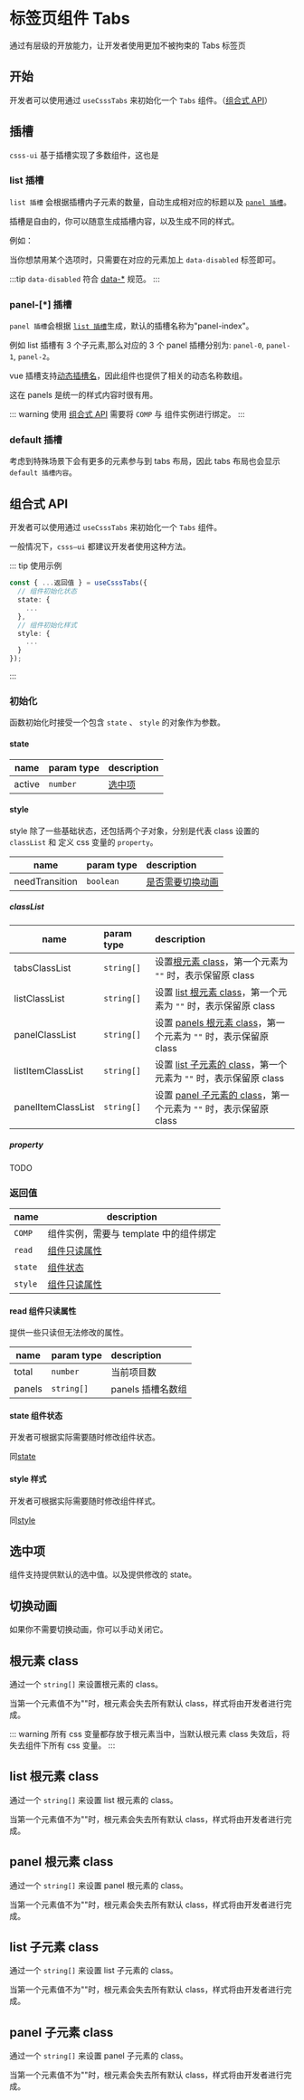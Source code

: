 # 标签页组件 Tabs

通过有层级的开放能力，让开发者使用更加不被拘束的 Tabs 标签页

## 开始

开发者可以使用通过 `useCsssTabs` 来初始化一个 `Tabs` 组件。（[组合式 API](#组合式-api)）

<tabs-demo />

<demo title="" desc="" src="../../demos/tabs/demo.vue" raw />

## 插槽

`csss-ui` 基于插槽实现了多数组件，这也是

### list 插槽

`list 插槽` 会根据插槽内子元素的数量，自动生成相对应的标题以及 [`panel 插槽`](#panel-插槽)。

插槽是自由的，你可以随意生成插槽内容，以及生成不同的样式。

例如：

<demo title="" desc="" src="../../demos/tabs/ListSlot.vue" />

当你想禁用某个选项时，只需要在对应的元素加上 `data-disabled` 标签即可。

<demo title="" desc="" src="../../demos/tabs/ListSlotDisabled.vue" />

:::tip
`data-disabled` 符合 [data-\*](https://developer.mozilla.org/zh-CN/docs/Web/HTML/Global_attributes/data-*) 规范。
:::

### panel-[*] 插槽

`panel 插槽`会根据 [`list 插槽`](#list-插槽)生成，默认的插槽名称为"panel-index"。

例如 list 插槽有 3 个子元素,那么对应的 3 个 panel 插槽分别为: `panel-0`, `panel-1`, `panel-2`。

<demo title="" desc="" src="../../demos/tabs/PanelSlot.vue" />

vue 插槽支持[动态插槽名](https://cn.vuejs.org/guide/components/slots.html#dynamic-slot-names)，因此组件也提供了相关的动态名称数组。

这在 panels 是统一的样式内容时很有用。

<demo title="" desc="" src="../../demos/tabs/PanelSlotDynamic.vue" />

::: warning
使用 [组合式 API](#组合式-api) 需要将 `COMP` 与 组件实例进行绑定。
:::

### default 插槽

考虑到特殊场景下会有更多的元素参与到 tabs 布局，因此 tabs 布局也会显示 `default 插槽内容`。

## 组合式 API

开发者可以使用通过 `useCsssTabs` 来初始化一个 `Tabs` 组件。

一般情况下，`csss—ui` 都建议开发者使用这种方法。

::: tip 使用示例

```typescript
const { ...返回值 } = useCsssTabs({
  // 组件初始化状态
  state: {
    ...
  },
  // 组件初始化样式
  style: {
    ...
  }
});
```

:::

### 初始化

函数初始化时接受一个包含 `state` 、 `style` 的对象作为参数。

#### state

| name   | param type | description       |
| ------ | :--------- | :---------------- |
| active | `number`   | [选中项](#选中项) |

#### style

style 除了一些基础状态，还包括两个子对象，分别是代表 class 设置的 `classList` 和 定义 css 变量的 `property`。

| name           | param type | description                   |
| -------------- | :--------- | :---------------------------- |
| needTransition | `boolean`  | [是否需要切换动画](#切换动画) |

##### classList

| name               | param type | description                                                                              |
| ------------------ | :--------- | :--------------------------------------------------------------------------------------- |
| tabsClassList      | `string[]` | 设置[根元素 class](#根元素-class)，第一个元素为 `""` 时，表示保留原 class                |
| listClassList      | `string[]` | 设置 [list 根元素 class](#list-根元素-class)，第一个元素为 `""` 时，表示保留原 class     |
| panelClassList     | `string[]` | 设置 [panels 根元素 class](#panel-根元素-class)，第一个元素为 `""` 时，表示保留原 class  |
| listItemClassList  | `string[]` | 设置 [list 子元素的 class](#list-子元素-class)，第一个元素为 `""` 时，表示保留原 class   |
| panelItemClassList | `string[]` | 设置 [panel 子元素的 class](#panel-子元素-class)，第一个元素为 `""` 时，表示保留原 class |

##### property

TODO

### 返回值

| name    | description                            |
| ------- | -------------------------------------- |
| `COMP`  | 组件实例，需要与 template 中的组件绑定 |
| `read`  | [组件只读属性](#read-组件只读属性)     |
| `state` | [组件状态](#state-组件状态)            |
| `style` | [组件只读属性](#read-组件只读属性)     |

#### read 组件只读属性

提供一些只读但无法修改的属性。

| name   | param type | description       |
| ------ | :--------- | :---------------- |
| total  | `number`   | 当前项目数        |
| panels | `string[]` | panels 插槽名数组 |

#### state 组件状态

开发者可根据实际需要随时修改组件状态。

同[state](#state)

#### style 样式

开发者可根据实际需要随时修改组件样式。

同[style](#style)

## 选中项

组件支持提供默认的选中值。以及提供修改的 state。

<demo title="" desc="" src="../../demos/tabs/DefaultActive.vue" />

## 切换动画

如果你不需要切换动画，你可以手动关闭它。

<demo title="" desc="" src="../../demos/tabs/Transition.vue" />

## 根元素 class

通过一个 `string[]` 来设置根元素的 class。

当第一个元素值不为""时，根元素会失去所有默认 class，样式将由开发者进行完成。

<demo title="" desc="" src="../../demos/tabs/RootClass.vue" />

::: warning
所有 css 变量都存放于根元素当中，当默认根元素 class 失效后，将失去组件下所有 css 变量。
:::

## list 根元素 class

通过一个 `string[]` 来设置 list 根元素的 class。

当第一个元素值不为""时，根元素会失去所有默认 class，样式将由开发者进行完成。

<demo title="" desc="" src="../../demos/tabs/ListClass.vue" />

## panel 根元素 class

通过一个 `string[]` 来设置 panel 根元素的 class。

当第一个元素值不为""时，根元素会失去所有默认 class，样式将由开发者进行完成。

<demo title="" desc="" src="../../demos/tabs/PanelClass.vue" />

## list 子元素 class

通过一个 `string[]` 来设置 list 子元素的 class。

当第一个元素值不为""时，根元素会失去所有默认 class，样式将由开发者进行完成。

<demo title="" desc="" src="../../demos/tabs/ListItemClass.vue" />

## panel 子元素 class

通过一个 `string[]` 来设置 panel 子元素的 class。

当第一个元素值不为""时，根元素会失去所有默认 class，样式将由开发者进行完成。

<demo title="" desc="" src="../../demos/tabs/PanelItemClass.vue"/>
